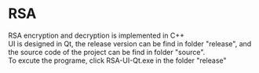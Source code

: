 # RSA
RSA encryption and decryption is implemented in C++
<br>UI is designed in Qt, the release version can be find in folder "release", and the source code of the project can be find in folder "source".   </br>
To excute the programe, click RSA-UI-Qt.exe in the folder "release"
